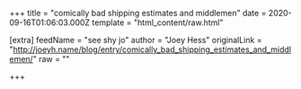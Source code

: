 
+++
title = "comically bad shipping estimates and middlemen"
date = 2020-09-16T01:06:03.000Z
template = "html_content/raw.html"

[extra]
feedName = "see shy jo"
author = "Joey Hess"
originalLink = "http://joeyh.name/blog/entry/comically_bad_shipping_estimates_and_middlemen/"
raw = ""

+++


